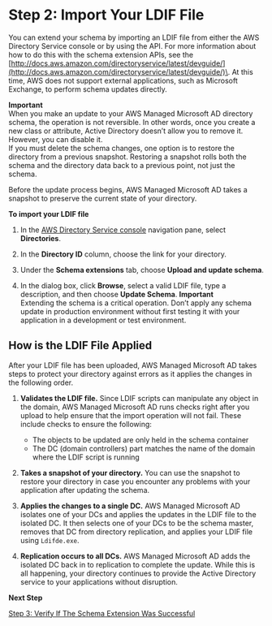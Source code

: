 # Step 2: Import Your LDIF File<a name="import"></a>

You can extend your schema by importing an LDIF file from either the AWS Directory Service console or by using the API\. For more information about how to do this with the schema extension APIs, see the [http://docs.aws.amazon.com/directoryservice/latest/devguide/](http://docs.aws.amazon.com/directoryservice/latest/devguide/)\. At this time, AWS does not support external applications, such as Microsoft Exchange, to perform schema updates directly\. 

**Important**  
When you make an update to your AWS Managed Microsoft AD directory schema, the operation is not reversible\. In other words, once you create a new class or attribute, Active Directory doesn’t allow you to remove it\. However, you can disable it\.   
If you must delete the schema changes, one option is to restore the directory from a previous snapshot\. Restoring a snapshot rolls both the schema and the directory data back to a previous point, not just the schema\.

Before the update process begins, AWS Managed Microsoft AD takes a snapshot to preserve the current state of your directory\.

**To import your LDIF file**

1. In the [AWS Directory Service console](https://console.aws.amazon.com/directoryservice/) navigation pane, select **Directories**\.

1. In the **Directory ID** column, choose the link for your directory\.

1. Under the **Schema extensions** tab, choose **Upload and update schema**\.

1. In the dialog box, click **Browse**, select a valid LDIF file, type a description, and then choose **Update Schema**\.
**Important**  
Extending the schema is a critical operation\. Don’t apply any schema update in production environment without first testing it with your application in a development or test environment\.

## How is the LDIF File Applied<a name="howapplied"></a>

After your LDIF file has been uploaded, AWS Managed Microsoft AD takes steps to protect your directory against errors as it applies the changes in the following order\. 

1. **Validates the LDIF file\.** Since LDIF scripts can manipulate any object in the domain, AWS Managed Microsoft AD runs checks right after you upload to help ensure that the import operation will not fail\. These include checks to ensure the following:
   + The objects to be updated are only held in the schema container
   + The DC \(domain controllers\) part matches the name of the domain where the LDIF script is running

1. **Takes a snapshot of your directory\.** You can use the snapshot to restore your directory in case you encounter any problems with your application after updating the schema\. 

1. **Applies the changes to a single DC\.** AWS Managed Microsoft AD isolates one of your DCs and applies the updates in the LDIF file to the isolated DC\. It then selects one of your DCs to be the schema master, removes that DC from directory replication, and applies your LDIF file using `Ldifde.exe`\.

1. **Replication occurs to all DCs\.** AWS Managed Microsoft AD adds the isolated DC back in to replication to complete the update\. While this is all happening, your directory continues to provide the Active Directory service to your applications without disruption\.

**Next Step**

[Step 3: Verify If The Schema Extension Was Successful](verify.md)